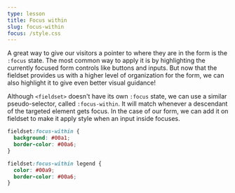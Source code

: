 ```yaml
---
type: lesson
title: Focus within
slug: focus-within
focus: /style.css
---
```

A great way to give our visitors a pointer to where they are in the form is the `:focus` state. The most common way to apply it is by highlighting the currently focused form controls like buttons and inputs. But now that the fieldset provides us with a higher level of organization for the form, we can also highlight it to give even better visual guidance! 

Although `<fieldset>` doesn't have its own `:focus` state, we can use a similar pseudo-selector, called `:focus-within`. It will match whenever a descendant of the targeted element gets focus. In the case of our form, we can add it on fieldset to make it apply style when an input inside focuses.

```css
fieldset:focus-within {
  background: #00a1;
  border-color: #00a6;
}

fieldset:focus-within legend {
  color: #00a9;
  border-color: #00a6;
}
```
